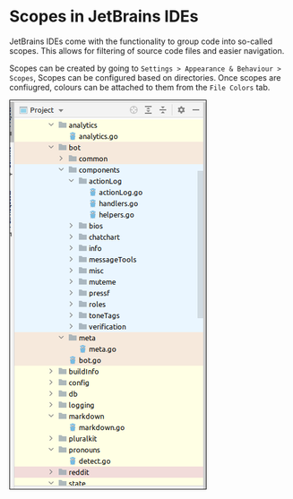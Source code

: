 # Scopes in JetBrains IDEs

JetBrains IDEs come with the functionality to group code into so-called scopes. This allows for filtering of source code files and easier navigation.

Scopes can be created by going to `Settings > Appearance & Behaviour > Scopes`, Scopes can be configured based on directories. Once scopes are confiugred, colours can be attached to them from the `File Colors` tab.

![Example](jetbrains-scopes.png)